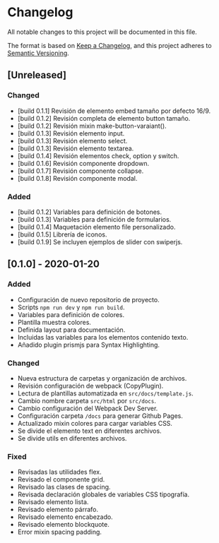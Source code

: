 # Changelog
All notable changes to this project will be documented in this file.

The format is based on [Keep a Changelog](https://keepachangelog.com/en/1.0.0/),
and this project adheres to [Semantic Versioning](https://semver.org/spec/v2.0.0.html).

## [Unreleased]

### Changed
- [build 0.1.1] Revisión de elemento embed tamaño por defecto 16/9.
- [build 0.1.2] Revisión completa de elemento button tamaño.
- [build 0.1.2] Revisión mixin make-button-varaiant().
- [build 0.1.3] Revisión elemento input.
- [build 0.1.3] Revisión elemento select.
- [build 0.1.3] Revisión elemento textarea.
- [build 0.1.4] Revisión elementos check, option y switch.
- [build 0.1.6] Revisión componente dropdown.
- [build 0.1.7] Revisión componente collapse.
- [build 0.1.8] Revisión componente modal.

### Added
- [build 0.1.2] Variables para definición de botones.
- [build 0.1.3] Variables para definición de formularios.
- [build 0.1.4] Maquetación elemento file personalizado.
- [build 0.1.5] Librería de iconos.
- [build 0.1.9] Se incluyen ejemplos de slider con swiperjs.


## [0.1.0] - 2020-01-20

### Added
- Configuración de nuevo repositorio de proyecto.
- Scripts `npm run dev` y `npm run build`.
- Variables para definición de colores.
- Plantilla muestra colores.
- Definida layout para documentación.
- Incluidas las variables para los elementos contenido texto.
- Añadido plugin prismjs para Syntax Highlighting.


### Changed
- Nueva estructura de carpetas y organización de archivos.
- Revisión configuración de webpack (CopyPlugin).
- Lectura de plantillas automatizada en `src/docs/template.js`.
- Cambio nombre carpeta `src/html` por `src/docs`.
- Cambio configuración del Webpack Dev Server.
- Configuración carpeta `/docs` para generar Github Pages.
- Actualizado mixin colores para cargar variables CSS.
- Se divide el elemento text en diferentes archivos.
- Se divide utils en diferentes archivos.

### Fixed
- Revisadas las utilidades flex.
- Revisado el componente grid.
- Revisado las clases de spacing.
- Revisada declaración globales de variables CSS tipografía.
- Revisado elemento lista.
- Revisado elemento párrafo.
- Revisado elemento encabezado.
- Revisado elemento blockquote.
- Error mixin spacing padding.
